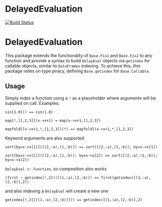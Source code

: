 # DelayedEvaluation

[![Build Status](https://github.com/flipgthb/DelayedEvaluation.jl/actions/workflows/CI.yml/badge.svg?branch=main)](https://github.com/flipgthb/DelayedEvaluation.jl/actions/workflows/CI.yml?query=branch%3Amain)

# DelayedEvaluation

This package extends the functionality of `Base.Fix1` and `Base.Fix2` to any function and provide a syntax to build `DelayEval` objects via `getindex` for callable objects, similar to `DataFrames` indexing. To achieve this, this package relies on type piracy, defining `Base.getindex` for `Base.Callable`. 

## Usage

Simply index a function using a `!` as a placeholder where arguments will be supplied on call. Examples:

`sin[1.0]() == sin(1.0)`

`map[!,[1,2,3]](x->x+1) = map(x->x+1,[1,2,3])`

`mapfoldl[x->x+1,!,[1,2,3]](*) == mapfoldl(x->x+1,*,[1,2,3])`

Keyword arguments are also supported

`sort[by=x->x[1]]([(2,:a),(1,:b)]) == sort([(2,:a),(1,:b)]; by=x->x[1])`

`sort[by=x->x[1]]([(2,:a),(1,:b)]; by=x->x[2]) == sort([(2,:a),(1,:b)]; by=x->x[2])`

`DelayEval <: Function`, so composition also works

`(first ∘ getindex[!,2])([(1,:a),(2,:b)]) == first(getindex([(1,:a),(2,:b)],2))`

 and also indexing a `DelayEval` will create a new one

 `getindex[!,2][[(1,:a),(2,:b)]]() == getindex([(1,:a),(2,:b)],2)`